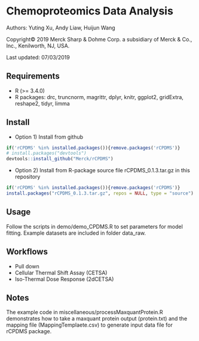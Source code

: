 Chemoproteomics Data Analysis 
========================================

Authors: Yuting Xu, Andy Liaw, Huijun Wang

Copyright© 2019 Merck Sharp & Dohme Corp. a subsidiary of Merck & Co., Inc., Kenilworth, NJ, USA.

Last updated: 07/03/2019


Requirements
----------------
* R (>= 3.4.0) 
* R packages: drc, truncnorm, magrittr, dplyr, knitr, ggplot2, gridExtra, reshape2, tidyr, limma


Install
----------------
- Option 1) Install from github
``` r
if('rCPDMS' %in% installed.packages()){remove.packages('rCPDMS')}
# install.packages("devtools")
devtools::install_github("Merck/rCPDMS")
```
- Option 2) Install from R-package source file rCPDMS_0.1.3.tar.gz in this repository
``` r
if('rCPDMS' %in% installed.packages()){remove.packages('rCPDMS')}
install.packages("rCPDMS_0.1.3.tar.gz", repos = NULL, type = "source")
```


Usage
----------------
Follow the scripts in demo/demo_CPDMS.R to set parameters for model fitting.
Example datasets are included in folder data_raw.



Workflows
----------------
* Pull down 
* Cellular Thermal Shift Assay (CETSA) 
* Iso-Thermal Dose Response (2dCETSA) 


Notes
----------------
The example code in miscellaneous/processMaxquantProtein.R demonstrates how to take a maxquant protein output (protein.txt) and the mapping file (MappingTemplaete.csv) to generate input data file for rCPDMS package.
